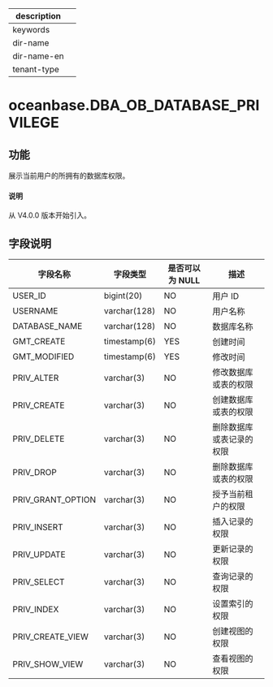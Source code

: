 |description||
|---|---|
|keywords||
|dir-name||
|dir-name-en||
|tenant-type||

# oceanbase.DBA_OB_DATABASE_PRIVILEGE

## 功能

展示当前用户的所拥有的数据库权限。

<main id="notice" type='explain'>
  <h4>说明</h4>
  <p>从 V4.0.0 版本开始引入。</p>
</main>

## 字段说明

| 字段名称                     | 字段类型          | 是否可以为 NULL | 描述 |
|-------------------|--------------|------|-----|
| USER_ID           | bigint(20)   | NO   | 用户 ID    |
| USERNAME          | varchar(128) | NO   | 用户名称   |
| DATABASE_NAME     | varchar(128) | NO   | 数据库名称    |
| GMT_CREATE        | timestamp(6) | YES  | 创建时间    |
| GMT_MODIFIED      | timestamp(6) | YES  | 修改时间    |
| PRIV_ALTER        | varchar(3)   | NO   | 修改数据库或表的权限    |
| PRIV_CREATE       | varchar(3)   | NO   | 创建数据库或表的权限    |
| PRIV_DELETE       | varchar(3)   | NO   | 删除数据库或表记录的权限    |
| PRIV_DROP         | varchar(3)   | NO   | 删除数据库或表的权限   |
| PRIV_GRANT_OPTION | varchar(3)   | NO   | 授予当前租户的权限   |
| PRIV_INSERT       | varchar(3)   | NO   | 插入记录的权限    |
| PRIV_UPDATE       | varchar(3)   | NO   | 更新记录的权限   |
| PRIV_SELECT       | varchar(3)   | NO   | 查询记录的权限   |
| PRIV_INDEX        | varchar(3)   | NO   | 设置索引的权限    |
| PRIV_CREATE_VIEW  | varchar(3)   | NO   | 创建视图的权限    |
| PRIV_SHOW_VIEW    | varchar(3)   | NO   | 查看视图的权限   |
